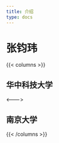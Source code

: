 ```yaml
---
title: 介绍
type: docs
---
```


# 张钧玮

{{< columns >}}
## 华中科技大学 



<--->

## 南京大学

{{< /columns >}}


